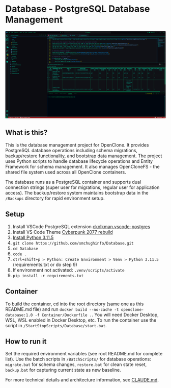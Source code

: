 # Database - PostgreSQL Database Management

![OpenClone Database Overview](Documentation/database.png)

## What is this?

This is the database management project for OpenClone. It provides PostgreSQL database operations including schema migrations, backup/restore functionality, and bootstrap data management. The project uses Python scripts to handle database lifecycle operations and Entity Framework for schema management. It also manages OpenCloneFS - the shared file system used across all OpenClone containers.

The database runs as a PostgreSQL container and supports dual connection strings (super user for migrations, regular user for application access). The backup/restore system maintains bootstrap data in the `/Backups` directory for rapid environment setup.

## Setup

1. Install VSCode PostgreSQL extension [ckolkman.vscode-postgres](https://marketplace.visualstudio.com/items?itemName=ckolkman.vscode-postgres)
2. Install VS Code Theme [Cyberpunk 2077 rebuild](https://vscodethemes.com/e/carlos18mz.cyberpunk-2077-rebuild/cyberpunk-2077-rebuild)
3. [Install Python 3.11.5](https://www.python.org/downloads/release/python-3115/)
4. `git clone https://github.com/smchughinfo/Database.git`
5. `cd Database`
6. `code .`
7. `ctrl+shift+p > Python: Create Environment > Venv > Python 3.11.5` (requirements.txt or do step 9)
8. If environment not activated: `.venv/scripts/activate`
9. `pip install -r requirements.txt`

## Container

To build the container, cd into the root directory (same one as this README.md file) and run `docker build --no-cache -t openclone-database:1.0 -f Container/Dockerfile .`. You will need Docker Desktop, WSL, WSL enabled in Docker Desktop, etc. To run the container use the script in `/StartStopScripts/Database/start.bat`.

## How to run it

Set the required environment variables (see root README.md for complete list). Use the batch scripts in `/BatchScripts/` for database operations: `migrate.bat` for schema changes, `restore.bat` for clean state reset, `backup.bat` for capturing current state as new baseline.

For more technical details and architecture information, see [CLAUDE.md](CLAUDE.md).